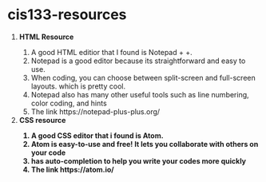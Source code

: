 # cis133-resources
 
 <ol>
    <li><strong>HTML Resource</strong></li>
        <ol>
            <li> A good HTML editior that I found is Notepad + +. </li>
            <li>Notepad is a good editor because its straightforward and easy to use. </li>
             <li>When coding, you can choose between split-screen and full-screen layouts. which is pretty cool. </li>
            <li> Notepad also has many other useful tools such as line numbering, color coding, and hints</li>
            <li>The link https://notepad-plus-plus.org/ </li>
         </ol>
    <li><strong>CSS resource<strong></li>
        <ol>
            <li> A good CSS editor that i found is Atom. </li> 
            <li> Atom is easy-to-use and free! It lets you collaborate with others on your code  </li>
            <li>has auto-completion to help you write your codes more quickly </li>
            <li>The link https://atom.io/</li>
        </ol>
</ol>
 
